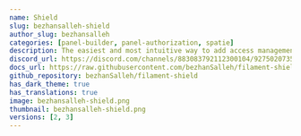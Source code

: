 ```yaml
---
name: Shield
slug: bezhansalleh-shield
author_slug: bezhansalleh
categories: [panel-builder, panel-authorization, spatie]
description: The easiest and most intuitive way to add access management to your Filament Panel's Resources, Pages & Widgets through `spatie/laravel-permission`.
discord_url: https://discord.com/channels/883083792112300104/927502073543675976
docs_url: https://raw.githubusercontent.com/bezhanSalleh/filament-shield/main/README.md
github_repository: bezhanSalleh/filament-shield
has_dark_theme: true
has_translations: true
image: bezhansalleh-shield.png
thumbnail: bezhansalleh-shield.png
versions: [2, 3]
---
```

